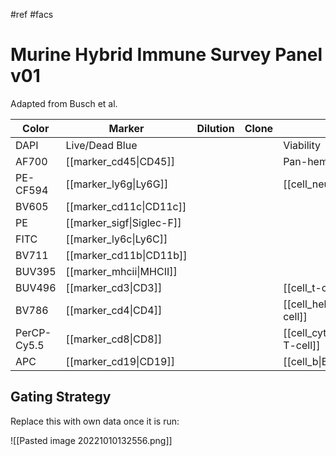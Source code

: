 #ref #facs

# Murine Hybrid Immune Survey Panel v01

Adapted from Busch et al.

| Color       | Marker                        | Dilution | Clone | Purpose                                | FMO |
| ----------- | ----------------------------- | -------- | ----- | -------------------------------------- | --- |
| DAPI        | Live/Dead Blue                |          |       | Viability                              |     |
| AF700       | [[marker_cd45\|CD45]]         |          |       | Pan-hematopoietic                       | X   |
| PE-CF594    | [[marker_ly6g\|Ly6G]]     |          |       | [[cell_neutrophil\|Neutrophil]]        |     |
| BV605       | [[marker_cd11c\|CD11c]]   |          |       |                                        |     |
| PE          | [[marker_sigf\|Siglec-F]] |          |       |                                        |     |
| FITC        | [[marker_ly6c\|Ly6C]]     |          |       |                                        |     |
| BV711       | [[marker_cd11b\|CD11b]]       |          |       |                                        |     |
| BUV395      | [[marker_mhcii\|MHCII]]   |          |       |                                        | X   |
| BUV496      | [[marker_cd3\|CD3]]       |          |       | [[cell_t-cell\|T-cell]]                |     |
| BV786       | [[marker_cd4\|CD4]]           |          |       | [[cell_helper-t\|Helper T-cell]]       |     |
| PerCP-Cy5.5 | [[marker_cd8\|CD8]]           |          |       | [[cell_cytotoxic-t\|Cytotoxic T-cell]] |     |
| APC         | [[marker_cd19\|CD19]]     |          |       | [[cell_b\|B-cell]]                                 |     |

## Gating Strategy
Replace this with own data once it is run:

![[Pasted image 20221010132556.png]]